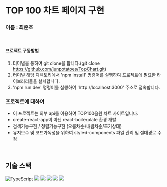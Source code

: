 # TOP 100 차트 페이지 구현

### 이름 : 최준호

<br/>

#### 프로젝트 구동방법

1. 터미널을 통하여 git clone을 합니다.(git clone https://github.com/junpotatoes/TopChart.git)
2. 터미널 해당 디렉토리에서 'npm install' 명령어를 실행하여 프로젝트에 필요한 라이브러리들을 설치합니다.
3. 'npm run dev' 명령어를 실행하여 'http://localhost:3000' 주소로 접속합니다.

### 프로젝트에 대하여

- 이 프로젝트는 외부 api를 이용하여 TOP100음원 차트 사이트입니다.
- create-react-app이 아닌 react-boilerplate 환경 개발
- 검색기능구현 / 정렬기능구현 (오름차순/내림차순/초기상태)
- 유지보수 및 코드가독성을 위하여 styled-components 파일 관리 및 절대경로 수정

<br/>

## 기술 스택

![TypeScript](https://img.shields.io/badge/typescript-%23007ACC.svg?style=for-the-badge&logo=typescript&logoColor=white) <img src="https://img.shields.io/badge/react-61DAFB?style=for-the-badge&logo=react&logoColor=black"> <img src="https://img.shields.io/badge/styled components-DB7093?style=for-the-badge&logo=styled-components&logoColor=white"> <img src="https://img.shields.io/badge/Axios-5A29E4?style=for-the-badge&logo=Axios&logoColor=white"> <img src="https://img.shields.io/badge/HTML-E34F26?style=for-the-badge&logo=HTML5&logoColor=white"> <img src="https://img.shields.io/badge/CSS-1572B6?style=for-the-badge&logo=CSS3&logoColor=white">
